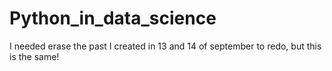 # Python_in_data_science

  I needed erase the past I created in 13 and 14 of september to redo, but this is the same!
